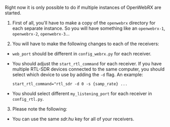 Right now it is only possible to do if multiple instances of OpenWebRX are started.

1. First of all, you'll have to make a copy of the `openwebrx` directory for each separate instance. So you will have something like an `openwebrx-1`, `openwebrx-2`, `openwebrx-3`...

2. You will have to make the following changes to each of the receivers:
  * `web_port` should be different in `config_webrx.py` for each receiver.
  * You should adjust the `start_rtl_command` for each receiver. If you have multiple RTL-SDR devices connected to the same computer, you should select which device to use by adding the `-d` flag. An example:

    `start_rtl_command="rtl_sdr -d 0 -s {samp_rate} ...`
  * You should select different `my_listening_port` for each receiver in `config_rtl.py`.

3. Please note the following:
  * You can use the same *sdr.hu* key for all of your receivers.
  